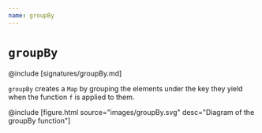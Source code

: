 ```yaml
---
name: groupBy
---
```


# `groupBy`

@include [signatures/groupBy.md]

`groupBy` creates a `Map` by grouping the elements under the key they yield when the function `f` is applied to them.

@include [figure.html source="images/groupBy.svg" desc="Diagram of the groupBy function"]
